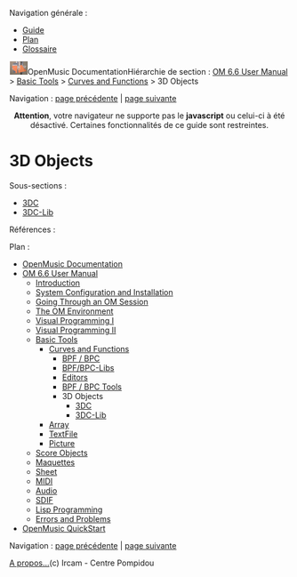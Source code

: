 <div id="tplf" class="tplPage">

<div id="tplh">

<span class="hidden">Navigation générale : </span>

  - [<span>Guide</span>](OM-Documentation.md)
  - [<span>Plan</span>](OM-Documentation_1.md)
  - [<span>Glossaire</span>](OM-Documentation_2.md)

</div>

<div id="tplt">

![empty.gif](../tplRes/page/empty.gif)![logoom1.png](../res/logoom1.png)<span class="tplTi">OpenMusic
Documentation</span><span class="sw_outStack_navRoot"><span class="hidden">Hiérarchie
de section : </span>[<span>OM 6.6 User
Manual</span>](OM-User-Manual.md)<span class="stkSep"> \>
</span>[<span>Basic Tools</span>](BasicObjects.md)<span class="stkSep">
\> </span>[<span>Curves and
Functions</span>](CurvesAndFunctions.md)<span class="stkSep"> \>
</span><span class="stkSel_yes"><span>3D Objects</span></span></span>

</div>

<div class="tplNav">

<span class="hidden">Navigation : </span>[<span>page
précédente</span>](Tools.md "page précédente(BPF / BPC Tools)")<span class="hidden">
| </span>[<span>page suivante</span>](3DC.md "page suivante(3DC)")

</div>

<div id="tplc" class="tplc_out_yes">

<div style="text-align: center;">

**Attention**, votre navigateur ne supporte pas le **javascript** ou
celui-ci à été désactivé. Certaines fonctionnalités de ce guide sont
restreintes.

</div>

<div class="headCo">

# <span>3D Objects</span>

<div class="headCo_co">

<div class="subSecList">

<div class="subSecUi">

<span class="hidden">Sous-sections :</span>

  - [<span>3DC</span>](3DC.md)
  - [<span>3DC-Lib</span>](3DC-Lib.md)

</div>

</div>

</div>

</div>

<span class="hidden">Références : </span>

</div>

<div id="tplo" class="tplo_out_yes">

<div class="tplOTp">

<div class="tplOBm">

<div id="mnuFrm">

<span class="hidden">Plan :</span>

<div id="mnuFrmUp" onmouseout="menuScrollTiTask.fSpeed=0;" onmouseover="if(menuScrollTiTask.fSpeed&gt;=0) {menuScrollTiTask.fSpeed=-2; scTiLib.addTaskNow(menuScrollTiTask);}" onclick="menuScrollTiTask.fSpeed-=2;" style="display: none;">

<span id="mnuFrmUpLeft">[](#)</span><span id="mnuFrmUpCenter"></span><span id="mnuFrmUpRight"></span>

</div>

<div id="mnuScroll">

  - [<span>OpenMusic Documentation</span>](OM-Documentation.md)
  - [<span>OM 6.6 User Manual</span>](OM-User-Manual.md)
      - [<span>Introduction</span>](00-Sommaire.md)
      - [<span>System Configuration and
        Installation</span>](Installation.md)
      - [<span>Going Through an OM Session</span>](Goingthrough.md)
      - [<span>The OM Environment</span>](Environment.md)
      - [<span>Visual Programming I</span>](BasicVisualProgramming.md)
      - [<span>Visual Programming
        II</span>](AdvancedVisualProgramming.md)
      - [<span>Basic Tools</span>](BasicObjects.md)
          - [<span>Curves and Functions</span>](CurvesAndFunctions.md)
              - [<span>BPF / BPC</span>](BPF-BPC.md)
              - [<span>BPF/BPC-Libs</span>](MultiBPF.md)
              - [<span>Editors</span>](BPFEditors.md)
              - [<span>BPF / BPC Tools</span>](Tools.md)
              - <span id="i0" class="outLeftSel_yes"><span>3D
                Objects</span></span>
                  - [<span>3DC</span>](3DC.md)
                  - [<span>3DC-Lib</span>](3DC-Lib.md)
          - [<span>Array</span>](ClassArray.md)
          - [<span>TextFile</span>](textfile.md)
          - [<span>Picture</span>](Picture.md)
      - [<span>Score Objects</span>](ScoreObjects.md)
      - [<span>Maquettes</span>](Maquettes.md)
      - [<span>Sheet</span>](Sheet.md)
      - [<span>MIDI</span>](MIDI.md)
      - [<span>Audio</span>](Audio.md)
      - [<span>SDIF</span>](SDIF.md)
      - [<span>Lisp Programming</span>](Lisp.md)
      - [<span>Errors and Problems</span>](errors.md)
  - [<span>OpenMusic QuickStart</span>](QuickStart-Chapters.md)

</div>

<div id="mnuFrmDown" onmouseout="menuScrollTiTask.fSpeed=0;" onmouseover="if(menuScrollTiTask.fSpeed&lt;=0) {menuScrollTiTask.fSpeed=2; scTiLib.addTaskNow(menuScrollTiTask);}" onclick="menuScrollTiTask.fSpeed+=2;" style="display: none;">

<span id="mnuFrmDownLeft">[](#)</span><span id="mnuFrmDownCenter"></span><span id="mnuFrmDownRight"></span>

</div>

</div>

</div>

</div>

</div>

<div class="tplNav">

<span class="hidden">Navigation : </span>[<span>page
précédente</span>](Tools.md "page précédente(BPF / BPC Tools)")<span class="hidden">
| </span>[<span>page suivante</span>](3DC.md "page suivante(3DC)")

</div>

<div id="tplb">

[<span>A propos...</span>](OM-Documentation_3.md)(c) Ircam - Centre
Pompidou

</div>

</div>
